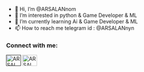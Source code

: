 - 👋 Hi, I’m @ARSALANnom
- 👀 I’m interested in python & Game Developer & ML
- 🌱 I’m currently learning Ai & Game Developer & ML
- 📫 How to reach me telegram id : @ARSALANnyn

<h3 align="left">Connect with me:</h3>
<p align="left">
<a href="" target="blank"><img align="center" src="https://raw.githubusercontent.com/rahuldkjain/github-profile-readme-generator/master/src/images/icons/Social/linked-in-alt.svg" alt="ARSALANnom" height="30" width="40"/></a>
<a href="https://youtube.com/@arsalanammusic?si=UPqbM6BDqygP4OLG" target="blank"><img align="center" src="https://raw.githubusercontent.com/rahuldkjain/github-profile-readme-generator/master/src/images/icons/Social/youtube.svg" alt="ARSALANam" height="30" width="40"/></a>
</p>

<!---
ARSALANys/ARSALANys is a ✨ special ✨ repository because its `README.md` (this file) appears on your GitHub profile.
You can click the Preview link to take a look at your changes.
--->
